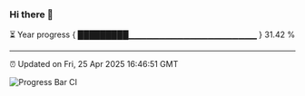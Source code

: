 ### Hi there 👋

⏳ Year progress { █████████▁▁▁▁▁▁▁▁▁▁▁▁▁▁▁▁▁▁▁▁▁ } 31.42 %

---

⏰ Updated on Fri, 25 Apr 2025 16:46:51 GMT

![Progress Bar CI](https://github.com/IshwaranRudhara/GIT-ACTION/workflows/Progress%20Bar%20CI/badge.svg)
